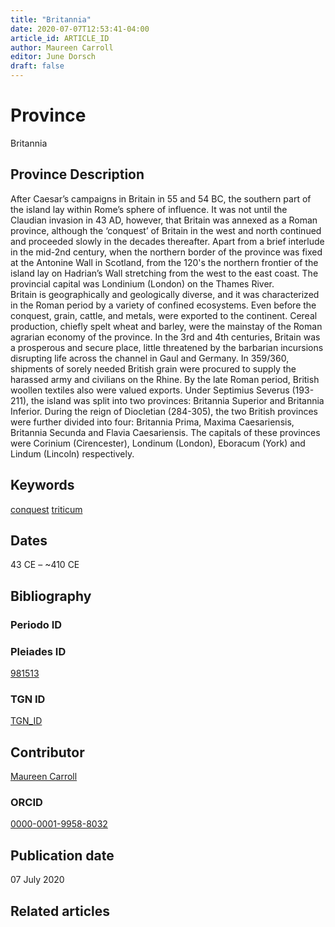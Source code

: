 ```yaml
---
title: "Britannia"
date: 2020-07-07T12:53:41-04:00
article_id: ARTICLE_ID
author: Maureen Carroll
editor: June Dorsch
draft: false
---
```


# Province

Britannia

## Province Description

After Caesar’s campaigns in Britain in 55 and 54 BC, the southern part of the island lay within Rome’s sphere of influence. It was not until the Claudian invasion in 43 AD, however, that Britain was annexed as a Roman province, although the ‘conquest’ of Britain in the west and north continued and proceeded slowly in the decades thereafter. Apart from a brief interlude in the mid-2nd century, when the northern border of the province was fixed at the Antonine Wall in Scotland, from the 120's the northern frontier of the island lay on Hadrian’s Wall stretching from the west to the east coast. The provincial capital was Londinium (London) on the Thames River.  
Britain is geographically and geologically diverse, and it was characterized in the Roman period by a variety of confined ecosystems. Even before the conquest, grain, cattle, and metals, were exported to the continent. Cereal production, chiefly spelt wheat and barley, were the mainstay of the Roman agrarian economy of the province. In the 3rd and 4th centuries, Britain was a prosperous and secure place, little threatened by the barbarian incursions disrupting life across the channel in Gaul and Germany. In 359/360, shipments of sorely needed British grain were procured to supply the harassed army and civilians on the Rhine. By the late Roman period, British woollen textiles also were valued exports. Under Septimius Severus (193-211), the island was split into two provinces: Britannia Superior and Britannia Inferior. During the reign of Diocletian (284-305), the two British provinces were further divided into four: Britannia Prima, Maxima Caesariensis, Britannia Secunda and Flavia Caesariensis. The capitals of these provinces were Corinium (Cirencester), Londinum (London), Eboracum (York) and Lindum (Lincoln) respectively.

## Keywords

[conquest](http://vocab.getty.edu/page/aat/300410367)
[triticum](http://vocab.getty.edu/page/aat/300343825)

## Dates
43 CE – ~410 CE

## Bibliography

<!-- do we use all sources from Britannia gardens?-->

### Periodo ID

<!-- [PERIODO_ID](https://pleiades.stoa.org/places/PLEIADES_ID) -->

### Pleiades ID
[981513](https://pleiades.stoa.org/places/981513)

### TGN ID
[TGN_ID](http://vocab.getty.edu/page/tgn/7030316)

## Contributor

[Maureen Carroll](https://www.sheffield.ac.uk/archaeology/our-people/academic-staff/maureen-carroll)

### ORCID

[0000-0001-9958-8032](https://orcid.org/0000-0001-9958-8032)

## Publication date

07 July 2020

## Related articles

<!-- Links to other related articles. Leave blank for now -->
